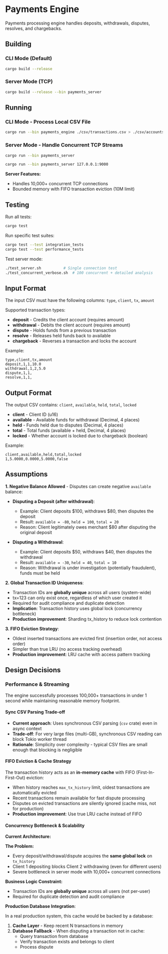 # Payments Engine

Payments processing engine handles deposits, withdrawals, disputes, resolves, and chargebacks.

## Building

### CLI Mode (Default)

```bash
cargo build --release
```

### Server Mode (TCP)

```bash
cargo build --release --bin payments_server
```

## Running

### CLI Mode - Process Local CSV File

```bash
cargo run --bin payments_engine ./csv/transactions.csv > ./csv/accounts.csv
```
### Server Mode - Handle Concurrent TCP Streams

```bash
cargo run --bin payments_server

cargo run --bin payments_server 127.0.0.1:9000
```

**Server Features:**
- Handles 10,000+ concurrent TCP connections
- Bounded memory with FIFO transaction eviction (10M limit)


## Testing

Run all tests:
```bash
cargo test
```

Run specific test suites:
```bash
cargo test --test integration_tests
cargo test --test performance_tests
```

Test server mode:
```bash
./test_server.sh          # Single connection test
./test_concurrent_verbose.sh  # 100 concurrent + detailed analysis
```

## Input Format

The input CSV must have the following columns: `type`, `client`, `tx`, `amount`

Supported transaction types:
- **deposit** - Credits the client account (requires amount)
- **withdrawal** - Debits the client account (requires amount)
- **dispute** - Holds funds from a previous transaction
- **resolve** - Releases held funds back to available
- **chargeback** - Reverses a transaction and locks the account

Example:
```csv
type,client,tx,amount
deposit,1,1,10.0
withdrawal,1,2,5.0
dispute,1,1,
resolve,1,1,
```

## Output Format

The output CSV contains: `client`, `available`, `held`, `total`, `locked`

- **client** - Client ID (u16)
- **available** - Available funds for withdrawal (Decimal, 4 places)
- **held** - Funds held due to disputes (Decimal, 4 places)
- **total** - Total funds (available + held, Decimal, 4 places)
- **locked** - Whether account is locked due to chargeback (boolean)

Example:
```csv
client,available,held,total,locked
1,5.0000,0.0000,5.0000,false
```

## Assumptions

**1. Negative Balance Allowed** - Disputes can create negative `available` balance:

- **Disputing a Deposit (after withdrawal)**:
  - Example: Client deposits $100, withdraws $80, then disputes the deposit
  - Result: `available = -80`, `held = 100`, `total = 20`
  - Reason: Client legitimately owes merchant $80 after disputing the original deposit

- **Disputing a Withdrawal**:
  - Example: Client deposits $50, withdraws $40, then disputes the withdrawal
  - Result: `available = -30`, `held = 40`, `total = 10`
  - Reason: Withdrawal is under investigation (potentially fraudulent), funds must be held

**2. Global Transaction ID Uniqueness**:

- Transaction IDs are **globally unique** across all users (system-wide)
- tx=123 can only exist once, regardless of which user created it
- Required for audit compliance and duplicate detection
- **Implication**: Transaction history uses global lock (concurrency bottleneck)
- **Production improvement**: Sharding tx_history to reduce lock contention

**3. FIFO Eviction Strategy**:

- Oldest inserted transactions are evicted first (insertion order, not access order)
- Simpler than true LRU (no access tracking overhead)
- **Production improvement**: LRU cache with access pattern tracking

## Design Decisions


### Performance & Streaming

The engine successfully processes 100,000+ transactions in under 1 second while maintaining reasonable memory footprint.

#### Sync CSV Parsing Trade-off

- **Current approach**: Uses synchronous CSV parsing (`csv` crate) even in async context
- **Trade-off**: For very large files (multi-GB), synchronous CSV reading can block Tokio worker thread
- **Rationale**: Simplicity over complexity - typical CSV files are small enough that blocking is negligible


#### FIFO Eviction & Cache Strategy

The transaction history acts as an **in-memory cache** with FIFO (First-In-First-Out) eviction:

- When history reaches `max_tx_history` limit, oldest transactions are automatically evicted
- Recent transactions remain available for fast dispute processing
- Disputes on evicted transactions are silently ignored (cache miss, not for production)
- **Production improvement**: Use true LRU cache instead of FIFO


#### Concurrency Bottleneck & Scalability

**Current Architecture:**

**The Problem:**
- Every deposit/withdrawal/dispute acquires the **same global lock** on `tx_history`
- Client 1 depositing blocks Client 2 withdrawing (even for different users)
- Severe bottleneck in server mode with 10,000+ concurrent connections

**Business Logic Constraint:**
- Transaction IDs are **globally unique** across all users (not per-user)
- Required for duplicate detection and audit compliance


**Production Database Integration**:

In a real production system, this cache would be backed by a database:

1. **Cache Layer** - Keep recent N transactions in memory
2. **Database Fallback** - When disputing a transaction not in cache:
   - Query transaction from database
   - Verify transaction exists and belongs to client
   - Process dispute

